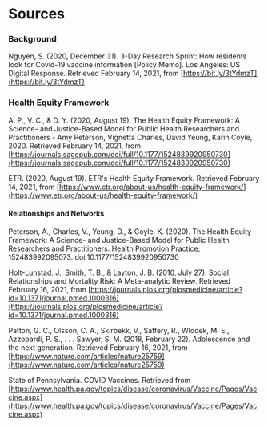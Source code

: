 # Sources

### Background

Nguyen, S. \(2020, December 31\). 3-Day Research Sprint: How residents look for Covid-19 vaccine information \[Policy Memo\]. Los Angeles: US Digital Response. Retrieved February 14, 2021, from [https://bit.ly/3tYdmzT](https://bit.ly/3tYdmzT) 

### **Health Equity Framework**

A. P., V. C., & D. Y. \(2020, August 19\). The Health Equity Framework: A Science- and Justice-Based Model for Public Health Researchers and Practitioners - Amy Peterson, Vignetta Charles, David Yeung, Karin Coyle, 2020. Retrieved February 14, 2021, from [https://journals.sagepub.com/doi/full/10.1177/1524839920950730](https://journals.sagepub.com/doi/full/10.1177/1524839920950730)

ETR. \(2020, August 19\). ETR's Health Equity Framework. Retrieved February 14, 2021, from [https://www.etr.org/about-us/health-equity-framework/](https://www.etr.org/about-us/health-equity-framework/) 

#### **Relationships and Networks**

Peterson, A., Charles, V., Yeung, D., & Coyle, K. \(2020\). The Health Equity Framework: A Science- and Justice-Based Model for Public Health Researchers and Practitioners. Health Promotion Practice, 152483992095073. doi:10.1177/1524839920950730

Holt-Lunstad, J., Smith, T. B., & Layton, J. B. \(2010, July 27\). Social Relationships and Mortality Risk: A Meta-analytic Review. Retrieved February 16, 2021, from [https://journals.plos.org/plosmedicine/article?id=10.1371/journal.pmed.1000316](https://journals.plos.org/plosmedicine/article?id=10.1371/journal.pmed.1000316)

Patton, G. C., Olsson, C. A., Skirbekk, V., Saffery, R., Wlodek, M. E., Azzopardi, P. S., . . . Sawyer, S. M. \(2018, February 22\). Adolescence and the next generation. Retrieved February 16, 2021, from [https://www.nature.com/articles/nature25759](https://www.nature.com/articles/nature25759)

State of Pennsylvania. COVID Vaccines. Retrieved from [https://www.health.pa.gov/topics/disease/coronavirus/Vaccine/Pages/Vaccine.aspx](https://www.health.pa.gov/topics/disease/coronavirus/Vaccine/Pages/Vaccine.aspx)

